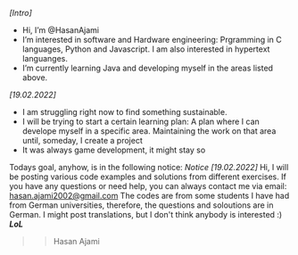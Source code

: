 *[Intro]*
- Hi, I’m @HasanAjami
- I’m interested in software and Hardware engineering: Prgramming in C languages, Python and Javascript. I am also interested in hypertext languanges.
- I’m currently learning Java and developing myself in the areas listed above.

*[19.02.2022]*
- I am struggling right now to find something sustainable.
- I will be trying to start a certain learning plan: A plan where I can develope myself in a specific area. Maintaining the work on that area until, someday, I create a project
- It was always game development, it might stay so

Todays goal, anyhow, is in the following notice:
*Notice [19.02.2022]*
Hi,
I will be posting various code examples and solutions from different exercises.
If you have any questions or need help, you can always contact me via email: hasan.ajami2002@gmail.com
The codes are from some students I have had from German universities, therefore, the questions and soloutions are in German. I might post translations, but I don't think anybody is interested :)
***LoL***
>>Hasan Ajami
